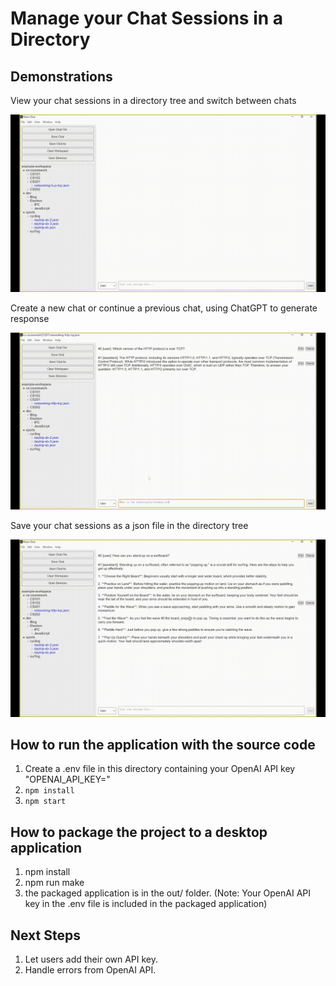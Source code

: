 # Manage your Chat Sessions in a Directory

## Demonstrations

View your chat sessions in a directory tree and switch between chats

![img](demo-gifs/switch-files.gif)

Create a new chat or continue a previous chat, using ChatGPT to generate response

![img](demo-gifs/continue-chat.gif)

Save your chat sessions as a json file in the directory tree

![img](demo-gifs/save-as.gif)

## How to run the application with the source code

1. Create a .env file in this directory containing your OpenAI API key "OPENAI_API_KEY=<your-api-key>"
2. `npm install`
3. `npm start`

## How to package the project to a desktop application

1. npm install
2. npm run make
3. the packaged application is in the out/ folder. (Note: Your OpenAI API key in the .env file is included in the packaged application)

## Next Steps
1. Let users add their own API key.
2. Handle errors from OpenAI API.